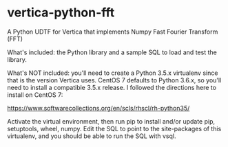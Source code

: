 # vertica-python-fft
A Python UDTF for Vertica that implements Numpy Fast Fourier Transform (FFT)

What's included: the Python library and a sample SQL to load and test the library.

What's NOT included: you'll need to create a Python 3.5.x virtualenv since that is the version Vertica uses.  CentOS 7 defaults to Python 3.6.x, so you'll need to install a compatible 3.5.x release.  I followed the directions here to install on CentOS 7:

https://www.softwarecollections.org/en/scls/rhscl/rh-python35/

Activate the virtual environment, then run pip to install and/or update pip, setuptools, wheel, numpy.  Edit the SQL to point to the site-packages of this virtualenv, and you should be able to run the SQL with vsql.

